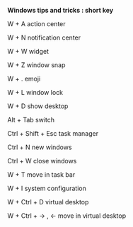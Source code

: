 **Windows tips and tricks : short key**

W + A	action center

W + N	notification center

W + W	widget

W + Z	window snap

W + .	emoji

W + L	window lock

W + D	show desktop

Alt + Tab	switch

Ctrl + Shift + Esc	task manager

Ctrl + N	new windows

Ctrl + W	close windows

W + T	move in task bar	

W + I	system configuration

W + Ctrl + D	virtual desktop

W + Ctrl + -> , <-	move in virtual desktop
